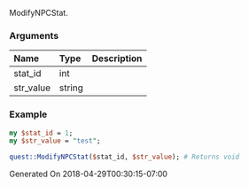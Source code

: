 ModifyNPCStat.
### Arguments
**Name**|**Type**|**Description**
:---|:---|:---
stat_id|int|
str_value|string|

### Example

```perl
my $stat_id = 1;
my $str_value = "test";

quest::ModifyNPCStat($stat_id, $str_value); # Returns void
```


Generated On 2018-04-29T00:30:15-07:00